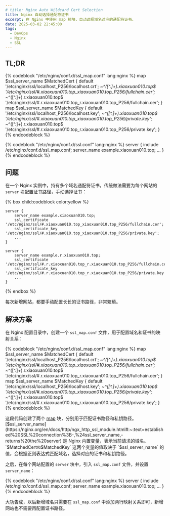 ```yaml
---
# title: Nginx Auto Wildcard Cert Selection
title: Nginx 自动选择通配符证书
excerpt: 在 Nginx 中使用 map 模块，自动选择域名对应的通配符证书。
date: 2025-03-02 22:45:00
tags: 
  - DevOps
  - Nginx 
  - SSL
---
```


## TL;DR

{% codeblock "/etc/nginx/conf.d/ssl_map.conf" lang:nginx %}
map $ssl_server_name $MatchedCert {
    default '/etc/nginx/ssl/localhost_P256/localhost.crt';
    ~*^([^.]+)\.xiaoxuan010\.top$ '/etc/nginx/ssl/#.xiaoxuan010.top_xiaoxuan010.top_P256/fullchain.cer';
    ~*^([^.]+)\.r\.xiaoxuan010\.top$ '/etc/nginx/ssl/#.r.xiaoxuan010.top_r.xiaoxuan010.top_P256/fullchain.cer';
}
map $ssl_server_name $MatchedKey {
    default '/etc/nginx/ssl/localhost_P256/localhost.key';
    ~*^([^.]+)\.xiaoxuan010\.top$ '/etc/nginx/ssl/#.xiaoxuan010.top_xiaoxuan010.top_P256/private.key';
    ~*^([^.]+)\.r\.xiaoxuan010\.top$ '/etc/nginx/ssl/#.r.xiaoxuan010.top_r.xiaoxuan010.top_P256/private.key';
}
{% endcodeblock %}

{% codeblock "/etc/nginx/conf.d/ssl.conf" lang:nginx %}
server {
    include /etc/nginx/conf.d/ssl_map.conf;
    server_name example.xiaoxuan010.top;
    ...
}
{% endcodeblock %}

## 问题

在一个 Nginx 实例中，持有多个域名通配符证书，传统做法需要为每个网站的 `server` 块配置证书路径，手动选择证书：

{% box child:codeblock color:yellow %}

```nginx
server {
    server_name example.xiaoxuan010.top;
    ssl_certificate '/etc/nginx/ssl/#.xiaoxuan010.top_xiaoxuan010.top_P256/fullchain.cer';
    ssl_certificate_key '/etc/nginx/ssl/#.xiaoxuan010.top_xiaoxuan010.top_P256/private.key';
    ...
}

server {
    server_name example.r.xiaoxuan010.top;
    ssl_certificate '/etc/nginx/ssl/#.r.xiaoxuan010.top_r.xiaoxuan010.top_P256/fullchain.cer';
    ssl_certificate_key '/etc/nginx/ssl/#.r.xiaoxuan010.top_r.xiaoxuan010.top_P256/private.key';
    ...
}
```

{% endbox %}

每次新增网站，都要手动配置长长的证书路径，非常繁琐。

## 解决方案

在 Nginx 配置目录中，创建一个 `ssl_map.conf` 文件，用于配置域名和证书的映射关系：

{% codeblock "/etc/nginx/conf.d/ssl_map.conf" lang:nginx %}
map $ssl_server_name $MatchedCert {
    default '/etc/nginx/ssl/localhost_P256/localhost.crt';
    ~*^([^.]+)\.xiaoxuan010\.top$ '/etc/nginx/ssl/#.xiaoxuan010.top_xiaoxuan010.top_P256/fullchain.cer';
    ~*^([^.]+)\.r\.xiaoxuan010\.top$ '/etc/nginx/ssl/#.r.xiaoxuan010.top_r.xiaoxuan010.top_P256/fullchain.cer';
}
map $ssl_server_name $MatchedKey {
    default '/etc/nginx/ssl/localhost_P256/localhost.key';
    ~*^([^.]+)\.xiaoxuan010\.top$ '/etc/nginx/ssl/#.xiaoxuan010.top_xiaoxuan010.top_P256/private.key';
    ~*^([^.]+)\.r\.xiaoxuan010\.top$ '/etc/nginx/ssl/#.r.xiaoxuan010.top_r.xiaoxuan010.top_P256/private.key';
}
{% endcodeblock %}

这段代码创建了两个 [map](https://nginx.org/en/docs/http/ngx_http_map_module.html) 块，分别用于匹配证书路径和私钥路径。[$ssl_server_name](https://nginx.org/en/docs/http/ngx_http_ssl_module.html#:~:text=established%20SSL%20connection%3B-,%24ssl_server_name,-returns%20the%20server) 是 Nginx 内置变量，表示当前请求的域名。`$MatchedCert` 和 `$MatchedKey` 这两个变量的值取决于 `$ssl_server_name` 的值，会根据正则表达式匹配域名，选择对应的证书和私钥路径。

之后，在每个网站配置的 `server` 块中，引入 `ssl_map.conf` 文件，并设置 `server_name`：

{% codeblock "/etc/nginx/conf.d/ssl.conf" lang:nginx %}
server {
    include /etc/nginx/conf.d/ssl_map.conf;
    server_name example.xiaoxuan010.top;
    ...
}
{% endcodeblock %}

大功告成，以后新增域名只需要在 `ssl_map.conf` 中添加两行映射关系即可，新增网站也不需要再配置证书路径。
